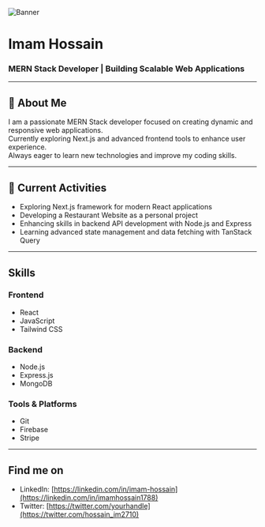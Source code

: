 <!-- Banner Image -->
![Banner](https://i.ibb.co/BVZX0rrq/Blue-Green-and-White-Modern-Tech-Web-Developer-Linked-In-Banner-2.png)

# Imam Hossain  
### MERN Stack Developer | Building Scalable Web Applications

---

## 👋 About Me
I am a passionate MERN Stack developer focused on creating dynamic and responsive web applications.  
Currently exploring Next.js and advanced frontend tools to enhance user experience.  
Always eager to learn new technologies and improve my coding skills.

---

## 🚀 Current Activities
- Exploring Next.js framework for modern React applications  
- Developing a Restaurant Website as a personal project  
- Enhancing skills in backend API development with Node.js and Express  
- Learning advanced state management and data fetching with TanStack Query  

---

## Skills

### Frontend  
- React  
- JavaScript  
- Tailwind CSS  

### Backend  
- Node.js  
- Express.js  
- MongoDB  

### Tools & Platforms  
- Git  
- Firebase  
- Stripe   

---

## Find me on   
- LinkedIn: [https://linkedin.com/in/imam-hossain](https://linkedin.com/in/imamhossain1788)  
- Twitter: [https://twitter.com/yourhandle](https://twitter.com/hossain_im2710)  
